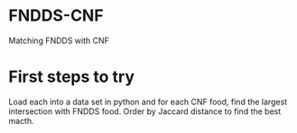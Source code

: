 # FNDDS-CNF
Matching FNDDS with CNF


# First steps to try
Load each into a data set in python and for each CNF food, find the largest intersection with FNDDS food. Order by Jaccard distance to find the best macth.
